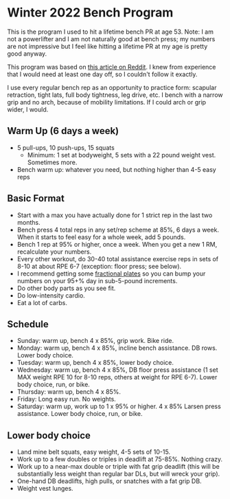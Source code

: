 # Winter 2022 Bench Program
This is the program I used to hit a lifetime bench PR at age 53. Note: I am not a powerlifter and I am not naturally good at bench press; my numbers are not impressive but I feel like hitting a lifetime PR at my age is pretty good anyway.

This program was based on [this article on Reddit](https://www.reddit.com/r/Fitness/comments/rkmv1r/overtrained_50_consecutive_days_of_benching/). I knew from experience that I would need at least one day off, so I couldn't follow it exactly.

I use every regular bench rep as an opportunity to practice form: scapular retraction, tight lats, full body tightness, leg drive, etc. I bench with a narrow grip and no arch, because of mobility limitations. If I could arch or grip wider, I would.

## Warm Up (6 days a week)
- 5 pull-ups, 10 push-ups, 15 squats
  - Minimum: 1 set at bodyweight, 5 sets with a 22 pound weight vest. Sometimes more.
- Bench warm up: whatever you need, but nothing higher than 4-5 easy reps

## Basic Format
- Start with a max you have actually done for 1 strict rep in the last two months.
- Bench press 4 total reps in any set/rep scheme at 85%, 6 days a week. When it starts to feel easy for a whole week, add 5 pounds. 
- Bench 1 rep at 95% or higher, once a week. When you get a new 1 RM, recalculate your numbers.
- Every other workout, do 30-40 total assistance exercise reps in sets of 8-10 at about RPE 6-7 (exception: floor press; see below).
- I recommend getting some [fractional plates](https://www.roguefitness.com/rogue-lb-fractional-plates) so you can bump your numbers on your 95+% day in sub-5-pound increments.
- Do other body parts as you see fit.
- Do low-intensity cardio.
- Eat a lot of carbs.

## Schedule
- Sunday: warm up, bench 4 x 85%, grip work. Bike ride.
- Monday: warm up, bench 4 x 85%, incline bench assistance. DB rows. Lower body choice.
- Tuesday: warm up, bench 4 x 85%, lower body choice.
- Wednesday: warm up, bench 4 x 85%, DB floor press assistance (1 set MAX weight RPE 10 for 8-10 reps, others at weight for RPE 6-7). Lower body choice, run, or bike.
- Thursday: warm up, bench 4 x 85%.
- Friday: Long easy run. No weights.
- Saturday: warm up, work up to 1 x 95% or higher. 4 x 85% Larsen press assistance. Lower body choice, run, or bike.

## Lower body choice
- Land mine belt squats, easy weight, 4-5 sets of 10-15.
- Work up to a few doubles or triples in deadlift at 75-85%. Nothing crazy.
- Work up to a near-max double or triple with fat grip deadlift (this will be substantially less weight than regular bar DLs, but will wreck your grip).
- One-hand DB deadlifts, high pulls, or snatches with a fat grip DB.
- Weight vest lunges.
